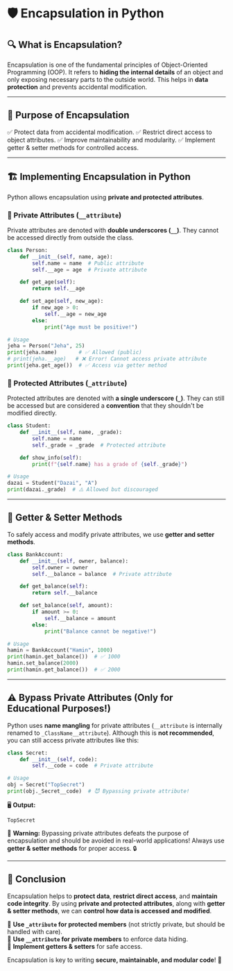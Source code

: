# 🛡️ Encapsulation in Python

## 🔍 What is Encapsulation?
Encapsulation is one of the fundamental principles of Object-Oriented Programming (OOP). It refers to **hiding the internal details** of an object and only exposing necessary parts to the outside world. This helps in **data protection** and prevents accidental modification.

---

## 🎯 Purpose of Encapsulation
✅ Protect data from accidental modification.
✅ Restrict direct access to object attributes.
✅ Improve maintainability and modularity.
✅ Implement getter & setter methods for controlled access.

---

## 🏗️ Implementing Encapsulation in Python
Python allows encapsulation using **private and protected attributes**.

### 🔹 Private Attributes (`__attribute`)
Private attributes are denoted with **double underscores (`__`)**. They cannot be accessed directly from outside the class.

```python
class Person:
    def __init__(self, name, age):
        self.name = name  # Public attribute
        self.__age = age  # Private attribute

    def get_age(self):
        return self.__age

    def set_age(self, new_age):
        if new_age > 0:
            self.__age = new_age
        else:
            print("Age must be positive!")

# Usage
jeha = Person("Jeha", 25)
print(jeha.name)       # ✅ Allowed (public)
# print(jeha.__age)   # ❌ Error! Cannot access private attribute
print(jeha.get_age())  # ✅ Access via getter method
```

### 🔹 Protected Attributes (`_attribute`)
Protected attributes are denoted with **a single underscore (`_`)**. They can still be accessed but are considered a **convention** that they shouldn't be modified directly.

```python
class Student:
    def __init__(self, name, _grade):
        self.name = name
        self._grade = _grade  # Protected attribute

    def show_info(self):
        print(f"{self.name} has a grade of {self._grade}")

# Usage
dazai = Student("Dazai", "A")
print(dazai._grade)  # ⚠️ Allowed but discouraged
```

---

## 🔄 Getter & Setter Methods
To safely access and modify private attributes, we use **getter and setter methods**.

```python
class BankAccount:
    def __init__(self, owner, balance):
        self.owner = owner
        self.__balance = balance  # Private attribute

    def get_balance(self):
        return self.__balance

    def set_balance(self, amount):
        if amount >= 0:
            self.__balance = amount
        else:
            print("Balance cannot be negative!")

# Usage
hamin = BankAccount("Hamin", 1000)
print(hamin.get_balance())  # ✅ 1000
hamin.set_balance(2000)
print(hamin.get_balance())  # ✅ 2000
```

---

## ⚠️ Bypass Private Attributes (Only for Educational Purposes!)
Python uses **name mangling** for private attributes (`__attribute` is internally renamed to `_ClassName__attribute`). Although this is **not recommended**, you can still access private attributes like this:

```python
class Secret:
    def __init__(self, code):
        self.__code = code  # Private attribute

# Usage
obj = Secret("TopSecret")
print(obj._Secret__code)  # 😈 Bypassing private attribute!
```

🖥 **Output:**
```
TopSecret
```

🚨 **Warning:** Bypassing private attributes defeats the purpose of encapsulation and should be avoided in real-world applications! Always use **getter & setter methods** for proper access. 🔒

---

## 🚀 Conclusion
Encapsulation helps to **protect data**, **restrict direct access**, and **maintain code integrity**. By using **private and protected attributes**, along with **getter & setter methods**, we can **control how data is accessed and modified**.

🔹 **Use `_attribute` for protected members** (not strictly private, but should be handled with care).  
🔹 **Use `__attribute` for private members** to enforce data hiding.  
🔹 **Implement getters & setters** for safe access.  

Encapsulation is key to writing **secure, maintainable, and modular code**! 🚀
